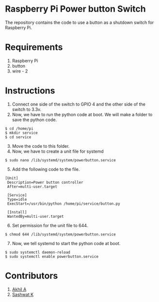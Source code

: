 # Raspberry Pi Power button Switch 
The repository contains the code to use a button as a shutdown switch for Raspberry Pi.

# Requirements

1. Raspberry Pi
2. button
3. wire - 2

# Instructions

1. Connect one side of the switch to GPIO 4 and the other side of the switch to 3.3v.
2. Now, we have to run the python code at boot. We will make a folder to save the python code.
```
$ cd /home/pi
$ mkdir service
$ cd service
```
3. Move the code to this folder.
4. Now, we have to create a unit file for systemd
```
$ sudo nano /lib/systemd/system/powerbutton.service
```
5. Add the following code to the file.
```
[Unit]
 Description=Power button controller
 After=multi-user.target

 [Service]
 Type=idle
 ExecStart=/usr/bin/python /home/pi/service/button.py

 [Install]
 WantedBy=multi-user.target
```
6. Set permission for the unit file to 644.
```
$ chmod 644 /lib/systemd/system/powerbutton.service
```
7. Now, we tell systemd to start the python code at boot.
```
$ sudo systemctl daemon-reload
$ sudo systemctl enable powerbutton.service
```

# Contributors

1. [Akhil A](https://github.com/theonlyakhil)
2. [Sashwat K](https://github.com/sashuu6)
